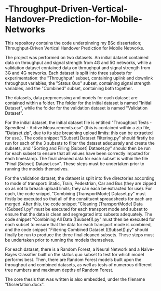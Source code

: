# -Throughput-Driven-Vertical-Handover-Prediction-for-Mobile-Networks
This repository contains the code underpinning my BSc dissertation; Throughput-Driven Vertical Handover Prediction for Mobile Networks.

The project was performed on two datasets. An initial dataset contained data on throughput and signal strength from 4G and 5G networks, while a validation dataset contained data on throughput and signal strength from 3G and 4G networks. Each dataset is split into three subsets for experimentation: the "Throughput" subset, containing uplink and downlink throughput variables, the "Status Quo" subset, containing signal strength variables, and the "Combined" subset, containing both together.

The datasets, data preprocessing and models for each dataset are contained within a folder. The folder for the initial dataset is named "Initial Dataset", while the folder for the validation dataset is named "Validation Dataset".

For the initial dataset, the initial dataset file is entitled "Throughput Tests - Speedtest - Active Measurements.csv" (this is contained within a zip file, "Dataset.zip", due to its size breaching upload limits: this can be extracted for use.). The code snippet "[Subset] Dataset Filtering.py" should firstly be run for each of the 3 subsets to filter the dataset adequately and create the subsets, and "Sorting and Filling [Subset] Dataset.py" should then be run for each subset to ensure that all values have been correctly imputed for each timestamp. The final cleaned data for each subset is within the file "Final [Subset] Dataset.csv". These steps must be undertaken prior to running the models themselves.

For the validation dataset, the dataset is split into five directories according to mode of transport: Static, Train, Pedestrian, Car and Bus (they are zipped so as not to breach upload limits; they can each be extracted for use). For each, the code snippet "Combining [TransportMode] Dataset.py" must firstly be executed so that all of the constituent spreadsheets for each are merged. After this, the code snippet "Cleaning [TransportMode] Data ([Subset]).py" must be executed for each transport mode and subset to ensure that the data is clean and segregated into subsets adequately. The code snippet "Combining All Data ([Subset]).py" must then be executed for each subset to ensure that the data for each transport mode is combined, and the code snippet "Filtering Combined Dataset ([Subset]).py" should finally be run to produce the three final cleaned subsets. These steps must be undertaken prior to running the models themselves.

For each dataset, there is a Random Forest, a Neural Network and a Naive-Bayes Classifier built on the status quo subset to test for which model performs best. Then, there are Random Forest models built upon the throughput and combined datasets, as well as tests of numerous different tree numbers and maximum depths of Random Forest.

The core thesis that was written is also embedded, under the filename "Dissertation.docx".

